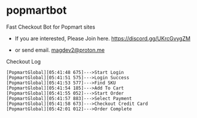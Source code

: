 # popmartbot
Fast Checkout Bot for Popmart sites

- If you are interested, Please Join here. https://discord.gg/UKrcGvygZM

- or send email.
[magdev2@proton.me](mailto:magdev2@proton.me)

Checkout Log
```
[PopmartGlobal][05:41:48 675]--->Start Login
[PopmartGlobal][05:41:51 575]--->Login Success
[PopmartGlobal][05:41:53 577]--->Find SKU
[PopmartGlobal][05:41:54 185]--->Add To Cart
[PopmartGlobal][05:41:55 052]--->Start Order
[PopmartGlobal][05:41:57 883]--->Select Payment
[PopmartGlobal][05:41:58 673]--->Checkout Credit Card
[PopmartGlobal][05:42:01 012]--->Order Complete
```
